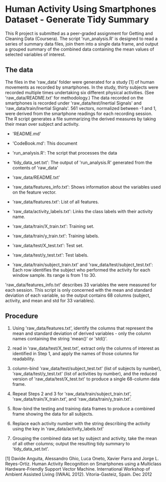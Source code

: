 # Human Activity Using Smartphones Dataset - Generate Tidy Summary

This R project is submitted as a peer-graded assignment for Getting and Cleaning Data (Coursera). The script 'run_analysis.R' is designed to read a series of summary data files, join them into a single data frame, and output a grouped summary of the combined data containing the mean values of selected variables of interest.

## The data

The files in the 'raw_data' folder were generated for a study [1] of human movements as recorded by smartphones. In the study, thirty subjects were recorded multiple times undertaking six different physical activities. (See 'raw_data/README.txt' for methodology.) The data recorded on the smartphones is recorded under 'raw_data/test/Inertial Signals' and 'raw_data/train/Inertial Signals'. 561 vectors, normalized between -1 and 1, were derived from the smartphone readings for each recording session. The R script generates a file summarizing the derived measures by taking their mean over subject and activity.

- 'README.md'

- 'CodeBook.md': This document

- 'run_analysis.R': The script that processes the data

- 'tidy_data_set.txt': The output of 'run_analysis.R' generated from the contents of 'raw_data'

- 'raw_data/README.txt'

- 'raw_data/features_info.txt': Shows information about the variables used on the feature vector.

- 'raw_data/features.txt': List of all features.

- 'raw_data/activity_labels.txt': Links the class labels with their activity name.

- 'raw_data/train/X_train.txt': Training set.

- 'raw_data/train/y_train.txt': Training labels.

- 'raw_data/test/X_test.txt': Test set.

- 'raw_data/test/y_test.txt': Test labels.

- 'raw_data/train/subject_train.txt' and 'raw_data/test/subject_test.txt': Each row identifies the subject who performed the activity for each window sample. Its range is from 1 to 30. 

'raw_data/features_info.txt' describes 33 variables the were measured for each session. This script is only concerned with the mean and standard deviation of each variable, so the output contains 68 columns (subject, activity, and mean and std for 33 variables).

## Procedure

1. Using 'raw_data/features.txt', identify the columns that represent the mean and standard deviation of derived variables - only the column names containing the string 'mean()' or 'std()'.

2. read in 'raw_data/test/X_test.txt', extract only the columns of interest as identified in Step 1, and apply the names of those columns for readability.

3. column-bind 'raw_data/test/subject_test.txt' (list of subjects by number), 'raw_data/test/y_test.txt' (list of activities by number), and the reduced version of 'raw_data/test/X_test.txt' to produce a single 68-column data frame.

4. Repeat Steps 2 and 3 for 'raw_data/train/subject_train.txt', 'raw_data/train/X_train.txt', and 'raw_data/train/y_train.txt'.

5. Row-bind the testing and training data frames to produce a combined frame showing the data for all subjects.

6. Replace each activity number with the string describing the activity using the key in 'raw_data/activity_labels.txt'

7. Grouping the combined data set by subject and activity, take the mean of all other columns; output the resulting tidy summary to 'tidy_data_set.txt'.

[1] Davide Anguita, Alessandro Ghio, Luca Oneto, Xavier Parra and Jorge L. Reyes-Ortiz. Human Activity Recognition on Smartphones using a Multiclass Hardware-Friendly Support Vector Machine. International Workshop of Ambient Assisted Living (IWAAL 2012). Vitoria-Gasteiz, Spain. Dec 2012


